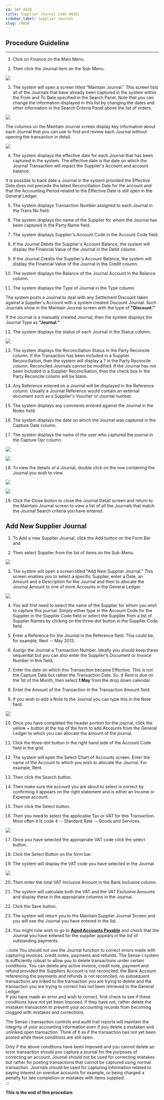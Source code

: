 ```yaml
---
id: SAF-4030
title: Supplier Journal (SAF-4030)
sidebar_label: Supplier Journal
slug: /4030
---
```

## Procedure Guideline
___ 

1.  Click on Finance on the Main Menu.  

2.  Then click the Journal item on the
    Sub-Menu.  
	
![](../static/img/docs/SAF-4030/image1.jpg)  

3.  The system will open a screen titled "Maintain Journal." This screen
    lists all of the Journals that have already been captured in the
    system within the From and To Date specified in the Search Panel.
    Note that you can change the information displayed in this list by
    changing the dates and other information in the Search Criteria
    Panel above the list of orders.

![](../static/img/docs/SAF-4030/image3.jpg)  

The columns on the Maintain Journal screen display key information
about each Journal that you can use to find and review each Journal
without opening the transaction in detail.  

![](../static/img/docs/SAF-4030/image004.jpg)  

4.  The system displays the effective date for each Journal that has
    been captured in the system. The effective date is the date on which
    the Journal Transaction will impact the Supplier's Account and
    account balance.  

It is possible to back date a Journal in the system provided the
Effective Date does not precede the latest Reconciliation Date for the
account and that the Accounting Period related to the Effective Date
is still open in the General Ledger.  

5.  The system displays Transaction Number assigned to each Journal in
    the Trans No field.  

1.  The system displays the name of the Supplier for whom the Journal
    has been captured in the Party Name field.  

1.  The system displays Supplier's Account Code in the Account Code
    field.  

1.  If the Journal Debits the Supplier's Account Balance, the system
    will display the Financial Value of the Journal in the Debit column.  

1.  If the Journal Credits the Supplier's Account Balance, the system
    will display the Financial Value of the Journal in the Credit
    column.  

1.  The system displays the Balance of the Journal Account in the
    Balance column.  

1.  The system displays the Type of Journal in the Type column.

The system posts a Journal to deal with any Settlement Discount taken
against a Supplier's Account with a system created Discount Journal.
Such Journals show in the Maintain Journal screen with the type of
**"Discount."**  

If the Journal is a manually created Journal, then the system displays
the Journal Type as **"Journal."**  

12. The system displays the status of each Journal in the Status column.

![](../static/img/docs/SAF-4030/image006.jpg)  

13. The system displays the Reconciliation Status in the Party Reconcile
    column. If the Transaction has been included in a Supplier
    Reconciliation, then the system will display a ? in the Party
    Reconcile column. Reconciled Journals cannot be modified. If the
    Journal has not been included in a Supplier Reconciliation, then the
    check box in the Party Reconcile column will be blank.  

1.  Any Reference entered on a Journal will be displayed in the
    Reference column. Usually a Journal Reference would contain an
    external document such as a Supplier's Voucher or Journal number.  

1.  The system displays any comments entered against the Journal in the
    Notes field.  

1.  The system displays the date on which the Journal was captured in
    the Capture Date column.  

1.  The system displays the name of the user who captured the journal in
    the Capture Opr column.  

![](../static/img/docs/SAF-4030/image008.jpg)  

![](../static/img/docs/SAF-4030/image010.jpg)  

18. To view the details of a Journal, double click on the row containing
    the Journal you wish to view.

![](../static/img/docs/SAF-4030/image003.jpg)  

![](../static/img/docs/SAF-4030/image017.jpg)  

19. Click the Close button to close the Journal Detail screen and return
    to the Maintain Journal screen to view a list of all the Journals
    that match the Journal Search criteria you have entered.  

## Add New Supplier Journal  

1.  To Add a new Supplier Journal, click the Add button on the Form Bar
    and

1.  Then select Supplier from the list of items on the Sub-Menu.  
	
![](../static/img/docs/SAF-4030/image4.jpg)  	

3.  The system will open a screen titled "Add New Supplier Journal."
    This screen enables you to select a specific Supplier, enter a Date,
    an Amount and a Description for the Journal and then to allocate the
	Journal Amount to one of more Accounts in the General Ledger.

![](../static/img/docs/SAF-4030/image6.jpg)  

4.  You will first need to select the name of the Supplier for whom you
    wish to capture this journal. Simply either type in the Account Code
    for the Supplier in the Supplier Code field or select the Supplier
    from a list of Supplier Names by clicking on the three-dot button in
    the Supplier Code field.  

1.  Enter a Reference for the Journal in the Reference field. This could
    be, for example, Rent -- May 2013.  

1.  Assign the Journal a Transaction Number. Ideally you should keep
    these sequential but you can also enter the Supplier's Document or
    Invoice Number in this field.  

1. Enter the date on which this Transaction became Effective. This is
    not the Capture Date but rather the Transaction Date. 
	So, if Rent is due on the 1st of the Month, then select **1 May** 
	from the drop down calendar.  

1. Enter the Amount of the Transaction in the Transaction Amount field.  

1. If you wish to add a Note to the Journal you can type this in the
    Note field.  

![](../static/img/docs/SAF-4030/image8.jpg)  

10. Once you have completed the header portion for the journal, click
    the yellow + button at the top of the form to add Accounts from the
    General Ledger to which you can allocate the amount of the journal.  

1.  Click the three-dot button in the right hand side of the Account
    Code field in the grid.  

1.  The system will open the Select Chart of Accounts screen. Enter the
    name of the Account to which you wish to allocate the Journal. For
    example, Rent.  

1.  Then click the Search button.  

1.  Then make sure the account you are about to select is correct by
    confirming it appears on the right statement and is either an Income
    or Expense account.  

1.  Then click the Select button.  

1.  Then you need to select the applicable Tax or VAT for this
    Transaction. Most often it Is code 4 -- Standard Rate -- Goods and
    Services.  
	
![](../static/img/docs/SAF-4030/image10.jpg)  	

17. Once you have selected the appropriate VAT code click the select
    button.  

1. Click the Select Button on the form bar.  

1. The system will display the VAT code you have selected in the
    Journal.  

![](../static/img/docs/SAF-4030/image12.jpg)  

20. Then enter the total VAT Inclusive Amount in the Bank Inclusive
    column.  

1. The system will calculate both the VAT and the VAT Exclusive Amounts
    and display these in the appropriate columns in the Journal.  

1. Click the Save button.  

1. The system will return you to the Maintain Supplier Journal Screen
    and you will see the Journal you have entered in the list.  

1. You might now wish to go to **[Aged Accounts Payable](4053)** and check
    that the Journal you have entered for the supplier appears in the
    list of outstanding payments.  

:::note
You should not use the Journal function to correct errors made with
capturing invoices, credit notes, payments and refunds. The Sense-i
system is sufficiently robust to allow you to delete transactions
under certain conditions. You can delete any active invoice, credit
note, payment and refund provided the Suppliers Account is not
reconciled, the Bank Account referencing the payments and refunds is
not reconciled, no subsequent transactions are linked to the
transaction you are trying to delete and the transaction you are
trying to correct has not been retrieved to the General Ledger.  
If you
have made an error and wish to correct, first check to see if these
conditions have not yet been imposed. If they have not, rather delete
the mistaken transaction to prevent your accounting records from
becoming clogged with mistakes and corrections.  

The Sense-i transaction
controls and audit trail reports will maintain the integrity of your
accounting information even if you delete a mistaken and unlinked open
transaction. Think of it as if the transaction has not yet been posted
while these conditions are still open.  

Only if the above conditions have been imposed and you cannot delete
an error transaction should you capture a journal for the purposes of
correcting an account. Journal should not be used for correcting
mistakes but rather for posting transactions that cannot be captured
using normal transaction. Journals should be used for capturing
information related to paying interest on overdue accounts for
example, or being charged a penalty for late completion or mistakes
with items supplied.  
:::  

**This is the end of this procedure.**
